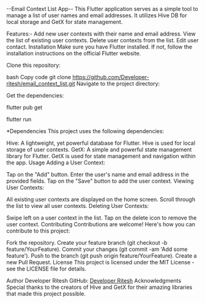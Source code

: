 --Email Context List App--
This Flutter application serves as a simple tool to manage a list of user names and email addresses. It utilizes Hive DB for local storage and GetX for state management.

Features:-
Add new user contexts with their name and email address.
View the list of existing user contexts.
Delete user contexts from the list.
Edit user contact.
Installation
Make sure you have Flutter installed. If not, follow the installation instructions on the official Flutter website.

Clone this repository:

bash
Copy code
git clone https://github.com/Developer-ritesh/email_context_list.git
Navigate to the project directory:

Get the dependencies:

flutter pub get

flutter run

*Dependencies
This project uses the following dependencies:

Hive: A lightweight, yet powerful database for Flutter. Hive is used for local storage of user contexts.
GetX: A simple and powerful state management library for Flutter. GetX is used for state management and navigation within the app.
Usage
Adding a User Context:

Tap on the "Add" button.
Enter the user's name and email address in the provided fields.
Tap on the "Save" button to add the user context.
Viewing User Contexts:

All existing user contexts are displayed on the home screen.
Scroll through the list to view all user contexts.
Deleting User Contexts:

Swipe left on a user context in the list.
Tap on the delete icon to remove the user context.
Contributing
Contributions are welcome! Here's how you can contribute to this project:

Fork the repository.
Create your feature branch (git checkout -b feature/YourFeature).
Commit your changes (git commit -am 'Add some feature').
Push to the branch (git push origin feature/YourFeature).
Create a new Pull Request.
License
This project is licensed under the MIT License - see the LICENSE file for details.

Author
Developer Ritesh
GitHub: [Developer Ritesh](https://github.com/Developer-ritesh/)
Acknowledgments
Special thanks to the creators of Hive and GetX for their amazing libraries that made this project possible.
